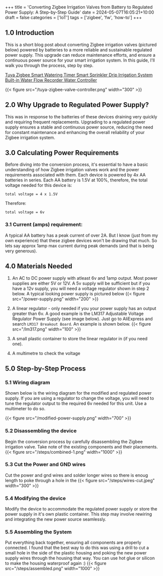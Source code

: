 +++
title = 'Converting Zigbee Irrigation Valves from Battery to Regulated Power Supply: A Step-by-Step Guide'
date = 2024-05-07T16:05:21+10:00
draft = false
categories = ['IoT']
tags = ['zigbee', 'fw', 'how-to']
+++

## 1.0 Introduction
This is a short blog post about converting Zigbee irrigation valves (pictured below) powered by batteries to a more reliable and sustainable regulated power supply. This upgrade can reduce maintenance efforts, and ensure a continuous power source for your smart irrigation system. In this guide, I'll walk you through the process, step by step.

[Tuya Zigbee Smart Watering Timer Smart Sprinkler Drip Irrigation System Built-in Water Flow Recorder Water Controller](https://www.aliexpress.com/item/1005005196816776.html?spm=a2g0o.order_list.order_list_main.40.14971802Z6sJ8Y)

{{< figure src="/tuya-zigbee-valve-controller.png" width="300" >}}

## 2.0 Why Upgrade to Regulated Power Supply?
This was in response to the batteries of these devices draining very quickly and requiring frequent replacements. Upgrading to a regulated power supply ensures a stable and continuous power source, reducing the need for constant maintenance and enhancing the overall reliability of your Zigbee irrigation system.

## 3.0 Calculating Power Requirements
Before diving into the conversion process, it's essential to have a basic understanding of how Zigbee irrigation valves work and the power requirements associated with them. 
Each device is powered by 4x AA batteries in series. Each AA battery is 1.5V at 100%, therefore, the total voltage needed for this device is:

``` 
total voltage = 4 x 1.5V
```

Therefore: 
```
total voltage = 6v
```

### 3.1 Current (amps) requirement: 
A typical AA battery has a peak current of over 2A. But I know (just from my own experience) that these zigbee devices won't be drawing that much. So lets say approx 1amp max current during peak demands (and that is being very generous). 

## 4.0 Materials Needed
1. An AC to DC power supply with atleast 6v and 1amp output. Most power supplies are either 5V or 12V. A 5v supply will be sufficient but if you have a 12v supply, you will need a voltage regulator shown in step 2 below. A typical looking power supply is pictured below
{{< figure src="/power-supply.png" width="200" >}}

2. A linear regulator - only needed if you your power supply has an output greater than 6v. A good example is the LM317 Adjustable Voltage Regulator Power Supply (see image below). Just go to AliExpress and search `LM317 Breakout Board`. An example is shown below. 
{{< figure src="/lm317.png" width="100" >}}

3. A small plastic container to store the linear regulator in (if you need one). 
4. A multimetre to check the voltage 


## 5.0 Step-by-Step Process

### 5.1 Wiring diagram
Shown below is the wiring diagram for the modified and regulated power supply. If you are using a regulator to change the voltage, you will need to tune the regulator output to the required 6v needed for this unit. Use a multimeter to do so. 

{{< figure src="/modified-power-supply.png" width="700" >}}

### 5.2 Disassembling the device
Begin the conversion process by carefully disassembling the Zigbee irrigation valve. Take note of the existing components and their placements.
{{< figure src="/steps/combined-1.png" width="1000" >}}

### 5.3 Cut the Power and GND wires
Cut the power and gnd wires and solder longer wires so there is enoug length to poke through a hole in the 
{{< figure src="/steps/wires-cut.jpeg" width="300" >}}

### 5.4 Modifying the device
Modify the device to accommodate the regulated power supply or store the power supply in it's own plastic container. This step may involve rewiring and integrating the new power source seamlessly.

### 5.5 Assembling the System
Put everything back together, ensuring all components are properly connected. I found that the best way to do this was using a drill to cut a small hole in the side of the plastic housing and poking the new power supply wires through the housing that way. You can use hot glue or silicon to make the housing waterproof again :) 
{{< figure src="/steps/assembled.png" width="1000" >}}

